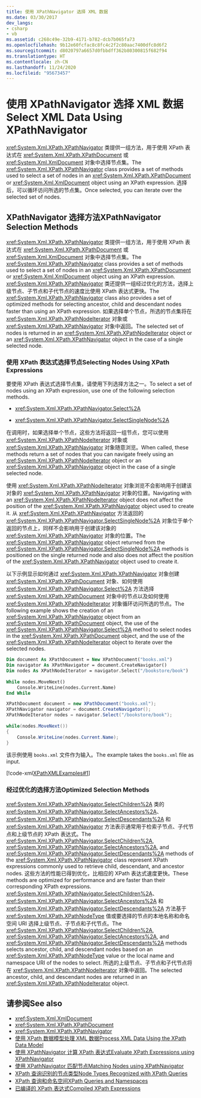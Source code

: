 ```yaml
---
title: 使用 XPathNavigator 选择 XML 数据
ms.date: 03/30/2017
dev_langs:
- csharp
- vb
ms.assetid: c268c49e-32b9-4171-b782-dcb7b065fa73
ms.openlocfilehash: 9b12e60fcfac8c8fc4c2f2c80aac7400dfc8d6f2
ms.sourcegitcommit: d8020797a6657d0fbbdff362b80300815f682f94
ms.translationtype: HT
ms.contentlocale: zh-CN
ms.lasthandoff: 11/24/2020
ms.locfileid: "95673457"
---
```

# <a name="select-xml-data-using-xpathnavigator"></a><span data-ttu-id="e59e8-102">使用 XPathNavigator 选择 XML 数据</span><span class="sxs-lookup"><span data-stu-id="e59e8-102">Select XML Data Using XPathNavigator</span></span>

<span data-ttu-id="e59e8-103"><xref:System.Xml.XPath.XPathNavigator> 类提供一组方法，用于使用 XPath 表达式在 <xref:System.Xml.XPath.XPathDocument> 或 <xref:System.Xml.XmlDocument> 对象中选择节点集。</span><span class="sxs-lookup"><span data-stu-id="e59e8-103">The <xref:System.Xml.XPath.XPathNavigator> class provides a set of methods used to select a set of nodes in an <xref:System.Xml.XPath.XPathDocument> or <xref:System.Xml.XmlDocument> object using an XPath expression.</span></span> <span data-ttu-id="e59e8-104">选择后，可以循环访问所选的节点集。</span><span class="sxs-lookup"><span data-stu-id="e59e8-104">Once selected, you can iterate over the selected set of nodes.</span></span>  
  
## <a name="xpathnavigator-selection-methods"></a><span data-ttu-id="e59e8-105">XPathNavigator 选择方法</span><span class="sxs-lookup"><span data-stu-id="e59e8-105">XPathNavigator Selection Methods</span></span>  

 <span data-ttu-id="e59e8-106"><xref:System.Xml.XPath.XPathNavigator> 类提供一组方法，用于使用 XPath 表达式在 <xref:System.Xml.XPath.XPathDocument> 或 <xref:System.Xml.XmlDocument> 对象中选择节点集。</span><span class="sxs-lookup"><span data-stu-id="e59e8-106">The <xref:System.Xml.XPath.XPathNavigator> class provides a set of methods used to select a set of nodes in an <xref:System.Xml.XPath.XPathDocument> or <xref:System.Xml.XmlDocument> object using an XPath expression.</span></span> <span data-ttu-id="e59e8-107"><xref:System.Xml.XPath.XPathNavigator> 类还提供一组经过优化的方法，选择上级节点、子节点和子代节点的速度比使用 XPath 表达式更快。</span><span class="sxs-lookup"><span data-stu-id="e59e8-107">The <xref:System.Xml.XPath.XPathNavigator> class also provides a set of optimized methods for selecting ancestor, child and descendant nodes faster than using an XPath expression.</span></span> <span data-ttu-id="e59e8-108">如果选择单个节点，所选的节点集将在 <xref:System.Xml.XPath.XPathNodeIterator> 对象或 <xref:System.Xml.XPath.XPathNavigator> 对象中返回。</span><span class="sxs-lookup"><span data-stu-id="e59e8-108">The selected set of nodes is returned in an <xref:System.Xml.XPath.XPathNodeIterator> object or an <xref:System.Xml.XPath.XPathNavigator> object in the case of a single selected node.</span></span>  
  
### <a name="selecting-nodes-using-xpath-expressions"></a><span data-ttu-id="e59e8-109">使用 XPath 表达式选择节点</span><span class="sxs-lookup"><span data-stu-id="e59e8-109">Selecting Nodes Using XPath Expressions</span></span>  

 <span data-ttu-id="e59e8-110">要使用 XPath 表达式选择节点集，请使用下列选择方法之一。</span><span class="sxs-lookup"><span data-stu-id="e59e8-110">To select a set of nodes using an XPath expression, use one of the following selection methods.</span></span>  
  
- <xref:System.Xml.XPath.XPathNavigator.Select%2A>  
  
- <xref:System.Xml.XPath.XPathNavigator.SelectSingleNode%2A>  
  
 <span data-ttu-id="e59e8-111">在调用时，如果选择单个节点，这些方法将返回一组节点，您可以使用 <xref:System.Xml.XPath.XPathNodeIterator> 对象或 <xref:System.Xml.XPath.XPathNavigator> 对象随意浏览。</span><span class="sxs-lookup"><span data-stu-id="e59e8-111">When called, these methods return a set of nodes that you can navigate freely using an <xref:System.Xml.XPath.XPathNodeIterator> object or an <xref:System.Xml.XPath.XPathNavigator> object in the case of a single selected node.</span></span>  
  
 <span data-ttu-id="e59e8-112">使用 <xref:System.Xml.XPath.XPathNodeIterator> 对象浏览不会影响用于创建该对象的 <xref:System.Xml.XPath.XPathNavigator> 对象的位置。</span><span class="sxs-lookup"><span data-stu-id="e59e8-112">Navigating with an <xref:System.Xml.XPath.XPathNodeIterator> object does not affect the position of the <xref:System.Xml.XPath.XPathNavigator> object used to create it.</span></span> <span data-ttu-id="e59e8-113">从 <xref:System.Xml.XPath.XPathNavigator> 方法返回的 <xref:System.Xml.XPath.XPathNavigator.SelectSingleNode%2A> 对象位于单个返回的节点上，同样不会影响用于创建该对象的 <xref:System.Xml.XPath.XPathNavigator> 对象的位置。</span><span class="sxs-lookup"><span data-stu-id="e59e8-113">The <xref:System.Xml.XPath.XPathNavigator> object returned from the <xref:System.Xml.XPath.XPathNavigator.SelectSingleNode%2A> methods is positioned on the single returned node and also does not affect the position of the <xref:System.Xml.XPath.XPathNavigator> object used to create it.</span></span>  
  
 <span data-ttu-id="e59e8-114">以下示例显示如何通过 <xref:System.Xml.XPath.XPathNavigator> 对象创建 <xref:System.Xml.XPath.XPathDocument> 对象、如何使用 <xref:System.Xml.XPath.XPathNavigator.Select%2A> 方法选择 <xref:System.Xml.XPath.XPathDocument> 对象中的节点以及如何使用 <xref:System.Xml.XPath.XPathNodeIterator> 对象循环访问所选的节点。</span><span class="sxs-lookup"><span data-stu-id="e59e8-114">The following example shows the creation of an <xref:System.Xml.XPath.XPathNavigator> object from an <xref:System.Xml.XPath.XPathDocument> object, the use of the <xref:System.Xml.XPath.XPathNavigator.Select%2A> method to select nodes in the <xref:System.Xml.XPath.XPathDocument> object, and the use of the <xref:System.Xml.XPath.XPathNodeIterator> object to iterate over the selected nodes.</span></span>  
  
```vb  
Dim document As XPathDocument = New XPathDocument("books.xml")  
Dim navigator As XPathNavigator = document.CreateNavigator()  
Dim nodes As XPathNodeIterator = navigator.Select("/bookstore/book")  
  
While nodes.MoveNext()  
    Console.WriteLine(nodes.Current.Name)  
End While  
```  
  
```csharp  
XPathDocument document = new XPathDocument("books.xml");  
XPathNavigator navigator = document.CreateNavigator();  
XPathNodeIterator nodes = navigator.Select("/bookstore/book");  
  
while(nodes.MoveNext())  
{  
    Console.WriteLine(nodes.Current.Name);  
}  
```  
  
 <span data-ttu-id="e59e8-115">该示例使用 `books.xml` 文件作为输入。</span><span class="sxs-lookup"><span data-stu-id="e59e8-115">The example takes the `books.xml` file as input.</span></span>  
  
 [!code-xml[XPathXMLExamples#1](../../../../samples/snippets/xml/VS_Snippets_Data/XPathXMLExamples/XML/books.xml#1)]  
  
### <a name="optimized-selection-methods"></a><span data-ttu-id="e59e8-116">经过优化的选择方法</span><span class="sxs-lookup"><span data-stu-id="e59e8-116">Optimized Selection Methods</span></span>  

 <span data-ttu-id="e59e8-117"><xref:System.Xml.XPath.XPathNavigator.SelectChildren%2A> 类的 <xref:System.Xml.XPath.XPathNavigator.SelectAncestors%2A>、<xref:System.Xml.XPath.XPathNavigator.SelectDescendants%2A> 和 <xref:System.Xml.XPath.XPathNavigator> 方法表示通常用于检索子节点、子代节点和上级节点的 XPath 表达式。</span><span class="sxs-lookup"><span data-stu-id="e59e8-117">The <xref:System.Xml.XPath.XPathNavigator.SelectChildren%2A>, <xref:System.Xml.XPath.XPathNavigator.SelectAncestors%2A>, and <xref:System.Xml.XPath.XPathNavigator.SelectDescendants%2A> methods of the <xref:System.Xml.XPath.XPathNavigator> class represent XPath expressions commonly used to retrieve child, descendant, and ancestor nodes.</span></span> <span data-ttu-id="e59e8-118">这些方法的性能已得到优化，比相应的 XPath 表达式速度更快。</span><span class="sxs-lookup"><span data-stu-id="e59e8-118">These methods are optimized for performance and are faster than their corresponding XPath expressions.</span></span> <span data-ttu-id="e59e8-119"><xref:System.Xml.XPath.XPathNavigator.SelectChildren%2A>、<xref:System.Xml.XPath.XPathNavigator.SelectAncestors%2A> 和 <xref:System.Xml.XPath.XPathNavigator.SelectDescendants%2A> 方法基于 <xref:System.Xml.XPath.XPathNodeType> 值或要选择的节点的本地名称和命名空间 URI 选择上级节点、子节点和子代节点。</span><span class="sxs-lookup"><span data-stu-id="e59e8-119">The <xref:System.Xml.XPath.XPathNavigator.SelectChildren%2A>, <xref:System.Xml.XPath.XPathNavigator.SelectAncestors%2A>, and <xref:System.Xml.XPath.XPathNavigator.SelectDescendants%2A> methods selects ancestor, child, and descendant nodes based on an <xref:System.Xml.XPath.XPathNodeType> value or the local name and namespace URI of the nodes to select.</span></span> <span data-ttu-id="e59e8-120">所选的上级节点、子节点和子代节点将在 <xref:System.Xml.XPath.XPathNodeIterator> 对象中返回。</span><span class="sxs-lookup"><span data-stu-id="e59e8-120">The selected ancestor, child, and descendant nodes are returned in an <xref:System.Xml.XPath.XPathNodeIterator> object.</span></span>  
  
## <a name="see-also"></a><span data-ttu-id="e59e8-121">请参阅</span><span class="sxs-lookup"><span data-stu-id="e59e8-121">See also</span></span>

- <xref:System.Xml.XmlDocument>
- <xref:System.Xml.XPath.XPathDocument>
- <xref:System.Xml.XPath.XPathNavigator>
- [<span data-ttu-id="e59e8-122">使用 XPath 数据模型处理 XML 数据</span><span class="sxs-lookup"><span data-stu-id="e59e8-122">Process XML Data Using the XPath Data Model</span></span>](process-xml-data-using-the-xpath-data-model.md)
- [<span data-ttu-id="e59e8-123">使用 XPathNavigator 计算 XPath 表达式</span><span class="sxs-lookup"><span data-stu-id="e59e8-123">Evaluate XPath Expressions using XPathNavigator</span></span>](evaluate-xpath-expressions-using-xpathnavigator.md)
- [<span data-ttu-id="e59e8-124">使用 XPathNavigator 匹配节点</span><span class="sxs-lookup"><span data-stu-id="e59e8-124">Matching Nodes using XPathNavigator</span></span>](matching-nodes-using-xpathnavigator.md)
- [<span data-ttu-id="e59e8-125">XPath 查询识别的节点类型</span><span class="sxs-lookup"><span data-stu-id="e59e8-125">Node Types Recognized with XPath Queries</span></span>](node-types-recognized-with-xpath-queries.md)
- [<span data-ttu-id="e59e8-126">XPath 查询和命名空间</span><span class="sxs-lookup"><span data-stu-id="e59e8-126">XPath Queries and Namespaces</span></span>](xpath-queries-and-namespaces.md)
- [<span data-ttu-id="e59e8-127">已编译的 XPath 表达式</span><span class="sxs-lookup"><span data-stu-id="e59e8-127">Compiled XPath Expressions</span></span>](compiled-xpath-expressions.md)

